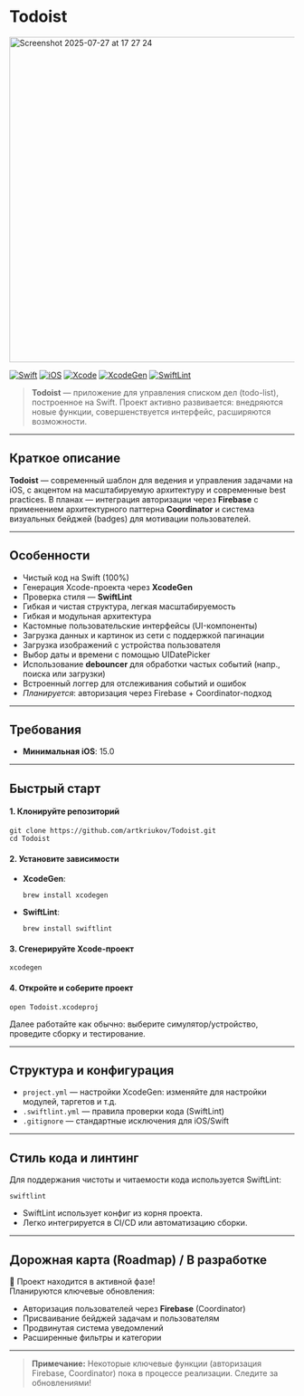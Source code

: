 # Todoist

<img width="1348" height="575" alt="Screenshot 2025-07-27 at 17 27 24" src="https://github.com/user-attachments/assets/a9cbdcb0-0537-4c55-8877-b2648ebe12bc" />


[![Swift](https://img.shields.io/badge/swift-5.5%2B-orange.svg)](https://swift.org)
[![iOS](https://img.shields.io/badge/iOS-15.0%2B-blue.svg)](https://developer.apple.com/ios/)
[![Xcode](https://img.shields.io/badge/Xcode-14.0%2B-lightgrey.svg)](https://developer.apple.com/xcode/)
[![XcodeGen](https://img.shields.io/badge/XcodeGen-support-green.svg)](https://github.com/yonaskolb/XcodeGen)
[![SwiftLint](https://img.shields.io/badge/SwiftLint-enabled-success.svg)](https://github.com/realm/SwiftLint)

> **Todoist** — приложение для управления списком дел (todo-list), построенное на Swift. Проект активно развивается: внедряются новые функции, совершенствуется интерфейс, расширяются возможности.

---

## Краткое описание

**Todoist** — современный шаблон для ведения и управления задачами на iOS, с акцентом на масштабируемую архитектуру и современные best practices. В планах — интеграция авторизации через **Firebase** с применением архитектурного паттерна **Coordinator** и система визуальных бейджей (badges) для мотивации пользователей.

---

## Особенности

- Чистый код на Swift (100%)
- Генерация Xcode-проекта через **XcodeGen**
- Проверка стиля — **SwiftLint**
- Гибкая и чистая структура, легкая масштабируемость
- Гибкая и модульная архитектура
- Кастомные пользовательские интерфейсы (UI-компоненты)
- Загрузка данных и картинок из сети с поддержкой пагинации
- Загрузка изображений с устройства пользователя
- Выбор даты и времени с помощью UIDatePicker
- Использование **debouncer** для обработки частых событий (напр., поиска или загрузки)
- Встроенный логгер для отслеживания событий и ошибок
- *Планируется*: авторизация через Firebase + Coordinator-подход

---

## Требования
- **Минимальная iOS**: 15.0
---

## Быстрый старт

#### 1. Клонируйте репозиторий

```
git clone https://github.com/artkriukov/Todoist.git
cd Todoist
```


#### 2. Установите зависимости

- **XcodeGen**:
    ```
    brew install xcodegen
    ```
- **SwiftLint**:
    ```
    brew install swiftlint
    ```

#### 3. Сгенерируйте Xcode-проект

```
xcodegen
```


#### 4. Откройте и соберите проект

```
open Todoist.xcodeproj
```


Далее работайте как обычно: выберите симулятор/устройство, проведите сборку и тестирование.

---

## Структура и конфигурация

- `project.yml` — настройки XcodeGen: изменяйте для настройки модулей, таргетов и т.д.
- `.swiftlint.yml` — правила проверки кода (SwiftLint)
- `.gitignore` — стандартные исключения для iOS/Swift

---

## Стиль кода и линтинг

Для поддержания чистоты и читаемости кода используется SwiftLint:
```
swiftlint
```


- SwiftLint использует конфиг из корня проекта.
- Легко интегрируется в CI/CD или автоматизацию сборки.

---

## Дорожная карта (Roadmap) / В разработке

:construction: Проект находится в активной фазе!  
Планируются ключевые обновления:
- Авторизация пользователей через **Firebase** (Coordinator)
- Присваивание бейджей задачам и пользователям
- Продвинутая система уведомлений
- Расширенные фильтры и категории

---

> **Примечание:** Некоторые ключевые функции (авторизация Firebase, Coordinator) пока в процессе реализации. Следите за обновлениями!

